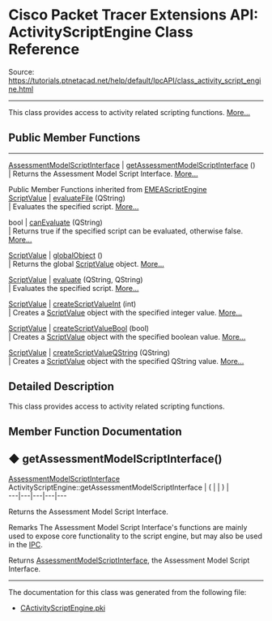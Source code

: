 # Cisco Packet Tracer Extensions API: ActivityScriptEngine Class Reference

Source: https://tutorials.ptnetacad.net/help/default/IpcAPI/class_activity_script_engine.html

---

This class provides access to activity related scripting functions. [More...](class_activity_script_engine.html#details)

##  Public Member Functions  
  
---  
[AssessmentModelScriptInterface](class_assessment_model_script_interface.html) | [getAssessmentModelScriptInterface](class_activity_script_engine.html#a208169850c6a8d31999160de49dd85a1) ()  
| Returns the Assessment Model Script Interface. [More...](class_activity_script_engine.html#a208169850c6a8d31999160de49dd85a1)  
  
Public Member Functions inherited from [EMEAScriptEngine](class_e_m_e_a_script_engine.html)  
[ScriptValue](class_script_value.html) | [evaluateFile](class_e_m_e_a_script_engine.html#a352929d04d5e07bcdae05b69e23065ae) (QString)  
| Evaluates the specified script. [More...](class_e_m_e_a_script_engine.html#a352929d04d5e07bcdae05b69e23065ae)  
  
bool | [canEvaluate](class_e_m_e_a_script_engine.html#a737a1e4ca175d2a06ce840c0733b24f3) (QString)  
| Returns true if the specified script can be evaluated, otherwise false. [More...](class_e_m_e_a_script_engine.html#a737a1e4ca175d2a06ce840c0733b24f3)  
  
[ScriptValue](class_script_value.html) | [globalObject](class_e_m_e_a_script_engine.html#ae76812ee22cb9467b75d5331238e028f) ()  
| Returns the global [ScriptValue](class_script_value.html "ScriptValue provides functionality to convert this script Engines values to basic types.") object. [More...](class_e_m_e_a_script_engine.html#ae76812ee22cb9467b75d5331238e028f)  
  
[ScriptValue](class_script_value.html) | [evaluate](class_e_m_e_a_script_engine.html#ae55c34c791f5ff88c93f2f7c2917726d) (QString, QString)  
| Evaluates the specified script. [More...](class_e_m_e_a_script_engine.html#ae55c34c791f5ff88c93f2f7c2917726d)  
  
[ScriptValue](class_script_value.html) | [createScriptValueInt](class_e_m_e_a_script_engine.html#a8823bc7ce5ff8b8dfa6d28c9d79cc6ec) (int)  
| Creates a [ScriptValue](class_script_value.html "ScriptValue provides functionality to convert this script Engines values to basic types.") object with the specified integer value. [More...](class_e_m_e_a_script_engine.html#a8823bc7ce5ff8b8dfa6d28c9d79cc6ec)  
  
[ScriptValue](class_script_value.html) | [createScriptValueBool](class_e_m_e_a_script_engine.html#acdadf366d566ff61ded9ba1732a795be) (bool)  
| Creates a [ScriptValue](class_script_value.html "ScriptValue provides functionality to convert this script Engines values to basic types.") object with the specified boolean value. [More...](class_e_m_e_a_script_engine.html#acdadf366d566ff61ded9ba1732a795be)  
  
[ScriptValue](class_script_value.html) | [createScriptValueQString](class_e_m_e_a_script_engine.html#a404545db35f19befb6755a02d1bf7d52) (QString)  
| Creates a [ScriptValue](class_script_value.html "ScriptValue provides functionality to convert this script Engines values to basic types.") object with the specified QString value. [More...](class_e_m_e_a_script_engine.html#a404545db35f19befb6755a02d1bf7d52)  
  
  
## Detailed Description

This class provides access to activity related scripting functions. 

## Member Function Documentation

## ◆ getAssessmentModelScriptInterface()

[AssessmentModelScriptInterface](class_assessment_model_script_interface.html) ActivityScriptEngine::getAssessmentModelScriptInterface  | ( | | ) |   
---|---|---|---|---  
  
Returns the Assessment Model Script Interface. 

Remarks
    The Assessment Model Script Interface's functions are mainly used to expose core functionality to the script engine, but may also be used in the [IPC](class_i_p_c.html "IPC is the main entry point for all IPC functionality.").

Returns
    [AssessmentModelScriptInterface](class_assessment_model_script_interface.html "This class handles the Assessment Model Script Interface."), the Assessment Model Script Interface. 

* * *

The documentation for this class was generated from the following file:

  * [CActivityScriptEngine.pki](_c_activity_script_engine_8pki.html)


